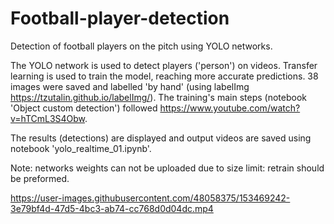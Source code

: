 # Football-player-detection
 Detection of football players on the pitch using YOLO networks.

The YOLO network is used to detect players ('person') on videos. Transfer learning is used to train the model, reaching more accurate predictions.
38 images were saved and labelled 'by hand' (using labelImg https://tzutalin.github.io/labelImg/). The training's main steps (notebook 'Object custom detection') followed https://www.youtube.com/watch?v=hTCmL3S4Obw.

The results (detections) are displayed and output videos are saved using notebook 'yolo_realtime_01.ipynb'.

Note: networks weights can not be uploaded due to size limit: retrain should be preformed.



https://user-images.githubusercontent.com/48058375/153469242-3e79bf4d-47d5-4bc3-ab74-cc768d0d04dc.mp4


